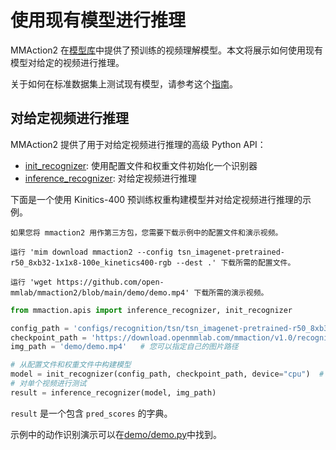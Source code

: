 # 使用现有模型进行推理

MMAction2 在[模型库](../modelzoo.md)中提供了预训练的视频理解模型。本文将展示如何使用现有模型对给定的视频进行推理。

关于如何在标准数据集上测试现有模型，请参考这个[指南](./train_test.md#test)。

## 对给定视频进行推理

MMAction2 提供了用于对给定视频进行推理的高级 Python API：

- [init_recognizer](mmaction.apis.init_recognizer): 使用配置文件和权重文件初始化一个识别器
- [inference_recognizer](mmaction.apis.inference_recognizer): 对给定视频进行推理

下面是一个使用 Kinitics-400 预训练权重构建模型并对给定视频进行推理的示例。

```{note}
如果您将 mmaction2 用作第三方包，您需要下载示例中的配置文件和演示视频。

运行 'mim download mmaction2 --config tsn_imagenet-pretrained-r50_8xb32-1x1x8-100e_kinetics400-rgb --dest .' 下载所需的配置文件。

运行 'wget https://github.com/open-mmlab/mmaction2/blob/main/demo/demo.mp4' 下载所需的演示视频。
```

```python
from mmaction.apis import inference_recognizer, init_recognizer

config_path = 'configs/recognition/tsn/tsn_imagenet-pretrained-r50_8xb32-1x1x8-100e_kinetics400-rgb.py'
checkpoint_path = 'https://download.openmmlab.com/mmaction/v1.0/recognition/tsn/tsn_imagenet-pretrained-r50_8xb32-1x1x8-100e_kinetics400-rgb/tsn_imagenet-pretrained-r50_8xb32-1x1x8-100e_kinetics400-rgb_20220906-2692d16c.pth' # 可以是本地路径
img_path = 'demo/demo.mp4'   # 您可以指定自己的图片路径

# 从配置文件和权重文件中构建模型
model = init_recognizer(config_path, checkpoint_path, device="cpu")  # device 可以是 'cuda:0'
# 对单个视频进行测试
result = inference_recognizer(model, img_path)
```

`result` 是一个包含 `pred_scores` 的字典。

示例中的动作识别演示可以在[demo/demo.py](https://github.com/open-mmlab/mmaction2/blob/main/demo/demo.py)中找到。
